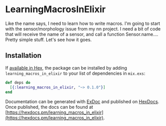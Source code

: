 # LearningMacrosInElixir

Like the name says, I need to learn how to write macros. I'm going to start with the sensor/morphology issue from my nn project. 
I need a bit of code that will receive the name of a sensor, and call a function Sensor.name.... Pretty simple stuff. Let's see how it goes.
## Installation

If [available in Hex](https://hex.pm/docs/publish), the package can be installed
by adding `learning_macros_in_elixir` to your list of dependencies in `mix.exs`:

```elixir
def deps do
  [{:learning_macros_in_elixir, "~> 0.1.0"}]
end
```

Documentation can be generated with [ExDoc](https://github.com/elixir-lang/ex_doc)
and published on [HexDocs](https://hexdocs.pm). Once published, the docs can
be found at [https://hexdocs.pm/learning_macros_in_elixir](https://hexdocs.pm/learning_macros_in_elixir).

